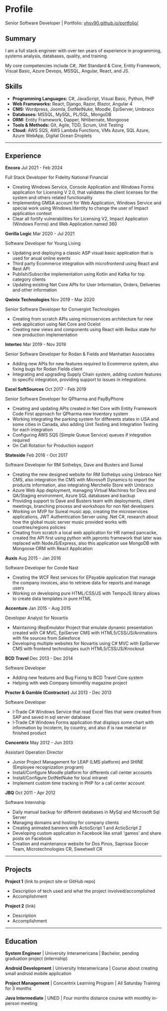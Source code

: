 # Profile
Senior Software Developer | Portfolio: [vhsv90.github.io/portfolio/](https://vhsv90.github.io/portfolio/)

## Summary
I am a full stack engineer with over ten years of experience in programming, systems analysis, databases, quality, and training.

My core competencies include C#, .Net Standard & Core, Entity Framework, Visual Basic, Azure Devops, MSSQL, Angular, React, and JS.

## Skills
- **Programming Languages:** C#, JavaScript, Visual Basic, Python, PHP
- **Web Frameworks:** React, Django, Razor, Blazor, Angular 4
- **CMS:** Wordpress, Joomla, DotNetNuke, Moodle, EpiServer, Umbraco
- **Databases:** MSSQL, MySQL, PL/SQL, MongoDB
- **ORM:** Entity Framework, Dapper, NHibernate, Mongoose
- **Tools & Methods:** Git, Agile, TDD, Scrum, Unit Testing
- **Cloud:** AWS SQS, AWS Lambda Functions, VMs Azure, SQL Azure, Azure WebApp, Digital Ocean Droplets

___

## Experience
**Encora** Jul 2021 - Feb 2024

Full Stack Developer for Fidelity National Financial
- Creating Windows Service, Console Application and Windows Forms application for Licensing V 2.0, that validates the client licenses for the system and others related functionality  
- Implementing GMSA account for Web Application, Windows Service and special work using Windows.Identity to change the user of Impact application context
- Clear all fortify vulnerabilities for Licensing V2, Impact Application (Windows Forms) and Web Application named 360  

**Gorilla Logic** Mar 2020 - Jul 2021

Software Developer for Young Living
- Updating and deploying a classic ASP visual basic application that is used for anual online events 
- Third party Ecommerce integration with microfrontend using React and Rest API
- Publish/Subscribe implementation using Kotlin and Kafka for top category clients
- Updating existing Net Core APIs for User Information, Orders, Deliveries and other information

**Qwinix Technologies** Nov 2019 - Mar 2020

Senior Software Developer for Convergint Technologies
- Creating from scratch APIs using microservices architecture for new web application using Net Core and Ocelot
- Creating new views and components using React with Redux state for new production implementation

**Intertec** Mar 2019 - Nov 2019

Senior Software Developer for Rodan & Fields and Manhattan Associates
- Adding new APIs for new features required to Ecommerce system, also fixing bugs for Rodan Fields client
- Integrating and upgrading Supply Chain system, adding custom features to specific integration, providing support to issues in integrations

**Excel SoftSources** Oct 2017 - Feb 2019

Senior Software Developer for QPharma and PayByPhone
- Creating and updating APIs created in Net Core with Entity Framework Code First approach for QPharma new Inventory system 
- Working integrating the parking system for differents states in USA and some cities in Canada, also adding Unit Testing and Integration Testing for each integration
- Configuring AWS SQS (Simple Queue Service) queues if integration required
- On Call Rotation for Production support

**Stateside** Feb 2016 - Oct 2017

Software Developer for RM Sothebys, Dave and Busters and Sureal
- Creating the new designed website for RM Sothebys using Umbraco Net CMS, also integration the CMS with Microsoft Dynamics to import the products information, also integrating Merchello Store with Umbraco
- Azure Web App deployment, managing Virtual Machines for Devs and QA/Staging environment, Azure SQL databases and backup
- Providing support to Dave and Busters team with deployments, client meetings, branching process and workshops for non Net developers
- Working on MVP for Sureal music app, creating the microservices applications, JWT Authentication Server using .Net C#, research about how the global music server music provided works with countries/regions policies
- Creating from scratch a local web application for HR named pancacke, created the API first using python with japronto framework that later was replaced with NodeJS/Express, also this application use MongoDB with Mongoose ORM with React Application

**Auxis** Aug 2015 - Jan 2016

Software Developer for Conde Nast
- Creating the WCF Rest services for EPayable application that manage the company invoices, also to retrieve data for reports and manage users
- Working on developing pure HTML/CSS/JS with TempoJS library allows to create data templates in pure HTML

**Accenture** Jan 2015 - Aug 2015

Developer Analyst for Novartis
- Maintaining iRepEmulator Project that emulate dynamic presentation created with C# MVC, EpiServer CMS with HTML5/CSS/JS/Animations with file sources from Salesforce
- Developing multiple websites for Novartis using C# MVC with EpiServer CMS with frontend technologies such HTML5/CSS/JS/Knockout

**BCD Travel** Dec 2013 - Dec 2014

Software Developer
- Adding new features and Bug Fixing to BCD Travel Core system
- Helping with web Company bimonthly magazine project

**Procter & Gamble (Contractor)** Jul 2013 - Dec 2013

Software Developer
- I-Trade C# Windows Service that read Excel files that were created from SAP and saved in sql server database
- I-Trade C# Windows Forms application that displays some chart with information by Incoterm, by country, and also if is raw material or finished product

**Concentrix** May 2012 - Jun 2013

Assistant Operation Director
- Junior Project Management for LEAP (LMS platform) and SHINE (Employee recognization program)
- Install/Configure Moodle platform for differents call center accounts
- Install/Configure DotNetNuke for local intranet
- Implement custom time tracking in PHP for a call center account

**JBQ** Oct 2011 - Apr 2012

Software Internship 
- Daily manual backup for different databases in MySql and Microsoft Sql Server
- Managing domains and hosting for company clients
- Creating animated banners with ActioScript 1 and ActioScript 2
- Developing custom application in Facebook like small 'games' and share posts on Facebook
- Creation and maintenance website for Dos Pinos, Saprissa Soccer Team, Microtechnologies CR, Sweetwell CR

___

## Projects
**Project 1** (link to project site or GitHub repo)  
- Description of tech used and what the project involved/accomplished
- Accomplishment 

**Project 2** (link)
- Description 
- Accomplishment

___

## Education

**System Engineer**       | University Interamericana   | Bachelor, pending graduation project (internship)

**Android Development**   | University Interamericana   | Course about creating small android mobile application

**Project Management**    | Concentrix Learning Program | All Saturday Training for 3 months

**Java Intermediate**     | UNED                        | Four months distance course with monthly in-person meeting 
